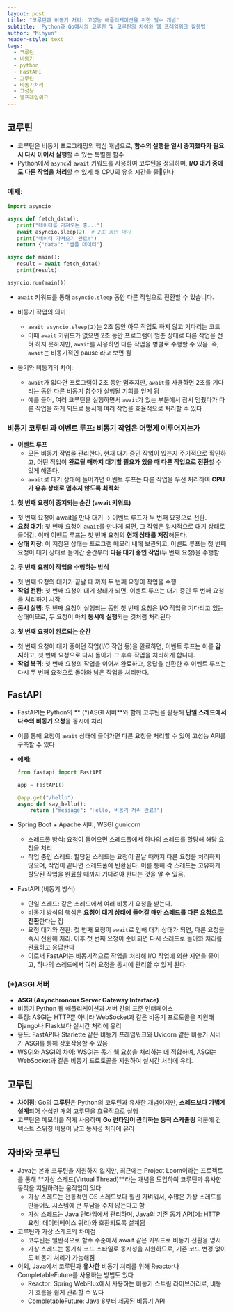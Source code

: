 ```yaml
---
layout: post
title: "코루틴과 비동기 처리: 고성능 애플리케이션을 위한 필수 개념"
subtitle: 'Python과 Go에서의 코루틴 및 고루틴의 차이와 웹 프레임워크 활용법'
author: "Mihyun"
header-style: text
tags:
  - 코루틴
  - 비동기
  - python
  - FastAPI
  - 고루틴
  - 비동기처리
  - 고성능
  - 웹프레임워크
---
```


## 코루틴
- 코루틴은 비동기 프로그래밍의 핵심 개념으로, **함수의 실행을 일시 중지했다가 필요 시 다시 이어서 실행**할 수 있는 특별한 함수
- Python에서 `async`와 `await` 키워드를 사용하여 코루틴을 정의하며, **I/O 대기 중에도 다른 작업을 처리**할 수 있게 해 CPU의 유휴 시간을 줄인다

### **예제**:
```python
import asyncio

async def fetch_data():
   print("데이터를 가져오는 중...")
   await asyncio.sleep(2)  # 2초 동안 대기
   print("데이터 가져오기 완료!")
   return {"data": "샘플 데이터"}

async def main():
   result = await fetch_data()
   print(result)

asyncio.run(main())
```
- `await` 키워드를 통해 `asyncio.sleep` 동안 다른 작업으로 전환할 수 있습니다.

- 비동기 작업의 의미
   - `await asyncio.sleep(2)`는 2초 동안 아무 작업도 하지 않고 기다리는 코드
   - 이때 `await` 키워드가 없으면 2초 동안 프로그램이 멈춘 상태로 다른 작업을 전혀 하지 못하지만, `await`를 사용하면 다른 작업을 병렬로 수행할 수 있음. 즉, `await`는 비동기적인 pause 라고 보면 됨
- 동기와 비동기의 차이:
   - `await`가 없다면 프로그램이 2초 동안 멈추지만, `await`를 사용하면 2초를 기다리는 동안 다른 비동기 함수가 실행될 기회를 얻게 됨
   - 예를 들어, 여러 코루틴을 실행하면서 `await`가 있는 부분에서 잠시 멈췄다가 다른 작업을 하게 되므로 동시에 여러 작업을 효율적으로 처리할 수 있다

### **비동기 코루틴** 과 **이벤트 루프**: 비동기 작업은 어떻게 이루어지는가
- **이벤트 루프**
   - 모든 비동기 작업을 관리한다.
   현재 대기 중인 작업이 있는지 주기적으로 확인하고, 어떤 작업이 **완료될 때까지 대기할 필요가 있을 때 다른 작업으로 전환**할 수 있게 해준다.
   - `await`로 대기 상태에 들어가면 이벤트 루프는 다른 작업을 우선 처리하여 **CPU가 유휴 상태로 멈추지 않도록 최적화**
1. **첫 번째 요청이 중지되는 순간 (await 키워드)**
- 첫 번째 요청이 await을 만나 대기 → 이벤트 루프가 두 번째 요청으로 전환.
- **요청 대기**: 첫 번째 요청이 `await`를 만나게 되면, 그 작업은 일시적으로 대기 상태로 들어감. 이때 이벤트 루프는 첫 번째 요청의 **현재 상태를 저장**해둔다.
- **상태 저장**: 이 저장된 상태는 프로그램 메모리 내에 보관되고, 이벤트 루프는 첫 번째 요청이 대기 상태로 들어간 순간부터 **다음 대기 중인 작업**(두 번째 요청)을 수행함
2. **두 번째 요청이 작업을 수행하는 방식**
- 첫 번째 요청의 대기가 끝날 때 까지 두 번째 요청이 작업을 수행
- **작업 전환**: 첫 번째 요청이 대기 상태가 되면, 이벤트 루프는 대기 중인 두 번째 요청을 처리하기 시작
- **동시 실행**: 두 번째 요청이 실행되는 동안 첫 번째 요청은 I/O 작업을 기다리고 있는 상태이므로, 두 요청이 마치 **동시에 실행**되는 것처럼 처리된다
3. **첫 번째 요청이 완료되는 순간**
- 첫 번째 요청이 대기 중이던 작업(I/O 작업 등)을 완료하면, 이벤트 루프는 이를 **감지**하고, 첫 번째 요청으로 다시 돌아가 그 후속 작업을 처리하게 합니다.
- **작업 복귀**: 첫 번째 요청의 작업을 이어서 완료하고, 응답을 반환한 후 이벤트 루프는 다시 두 번째 요청으로 돌아와 남은 작업을 처리한다.

## FastAPI
- FastAPI는 Python의 ** (*)ASGI 서버**와 함께 코루틴을 활용해 **단일 스레드에서 다수의 비동기 요청**을 동시에 처리
- 이를 통해 요청이 `await` 상태에 들어가면 다른 요청을 처리할 수 있어 고성능 API를 구축할 수 있다

- **예제**:
  ```python
  from fastapi import FastAPI

  app = FastAPI()

  @app.get("/hello")
  async def say_hello():
      return {"message": "Hello, 비동기 처리 완료!"}
  ```

- Spring Boot + Apache 서버, WSGI gunicorn
   - 스레드풀 방식: 요청이 들어오면 스레드풀에서 하나의 스레드를 할당해 해당 요청을 처리
   - 작업 중인 스레드: 할당된 스레드는 요청이 끝날 때까지 다른 요청을 처리하지 않으며, 작업이 끝나면 스레드풀에 반환된다. 이를 통해 각 스레드는 고유하게 할당된 작업을 완료할 때까지 기다려야 한다는 것을 알 수 있음.
- FastAPI (비동기 방식)
   - 단일 스레드: 같은 스레드에서 여러 비동기 요청을 받는다. 
   - 비동기 방식의 핵심은 **요청이 대기 상태에 들어갈 때만 스레드를 다른 요청으로 전환**한다는 점
   - 요청 대기와 전환: 첫 번째 요청이 `await`로 인해 대기 상태가 되면, 다른 요청을 즉시 전환해 처리. 이후 첫 번째 요청이 준비되면 다시 스레드로 돌아와 처리를 완료하고 응답한다
   - 이로써 FastAPI는 비동기적으로 작업을 처리해 I/O 작업에 의한 지연을 줄이고, 하나의 스레드에서 여러 요청을 동시에 관리할 수 있게 된다.

### (*)ASGI 서버
- **ASGI (Asynchronous Server Gateway Interface)**
- 비동기 Python 웹 애플리케이션과 서버 간의 표준 인터페이스
- 특징: ASGI는 HTTP뿐 아니라 WebSocket과 같은 비동기 프로토콜을 지원해 Django나 Flask보다 실시간 처리에 유리
- 용도: FastAPI나 Starlette 같은 비동기 프레임워크와 Uvicorn 같은 비동기 서버가 ASGI를 통해 상호작용할 수 있음
- WSGI와 ASGI의 차이: WSGI는 동기 웹 요청을 처리하는 데 적합하며, ASGI는 WebSocket과 같은 비동기 프로토콜을 지원하여 실시간 처리에 유리.

## 고루틴
- **차이점**: Go의 **고루틴**은 Python의 코루틴과 유사한 개념이지만, **스레드보다 가볍게 설계**되어 수십만 개의 고루틴을 효율적으로 실행
- 고루틴은 메모리를 적게 사용하며 **Go 런타임이 관리하는 동적 스케줄링** 덕분에 컨텍스트 스위칭 비용이 낮고 동시성 처리에 유리

## 자바와 코루틴
- Java는 본래 코루틴을 지원하지 않지만, 최근에는 Project Loom이라는 프로젝트를 통해 **가상 스레드(Virtual Thread)**라는 개념을 도입하여 코루틴과 유사한 동작을 지원하려는 움직임이 있다
   - 가상 스레드는 전통적인 OS 스레드보다 훨씬 가벼워서, 수많은 가상 스레드를 만들어도 시스템에 큰 부담을 주지 않는다고 함
   - 가상 스레드는 Java 런타임에서 관리하며, Java의 기존 동기 API(예: HTTP 요청, 데이터베이스 쿼리)와 호환되도록 설계됨
- 코루틴과 가상 스레드의 차이점
   - 코루틴은 일반적으로 함수 수준에서 await 같은 키워드로 비동기 전환을 명시
   - 가상 스레드는 동기식 코드 스타일로 동시성을 지원하므로, 기존 코드 변경 없이도 비동기 처리가 가능해짐
- 이외, Java에서 코루틴과 **유사한** 비동기 처리를 위해 Reactor나 CompletableFuture를 사용하는 방법도 있다
   - Reactor: Spring WebFlux에서 사용하는 비동기 스트림 라이브러리로, 비동기 흐름을 쉽게 관리할 수 있다
   - CompletableFuture: Java 8부터 제공된 비동기 API